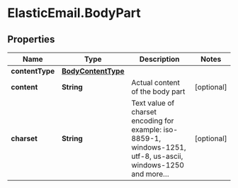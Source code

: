 # ElasticEmail.BodyPart

## Properties

Name | Type | Description | Notes
------------ | ------------- | ------------- | -------------
**contentType** | [**BodyContentType**](BodyContentType.md) |  | 
**content** | **String** | Actual content of the body part | [optional] 
**charset** | **String** | Text value of charset encoding for example: iso-8859-1, windows-1251, utf-8, us-ascii, windows-1250 and more… | [optional] 


